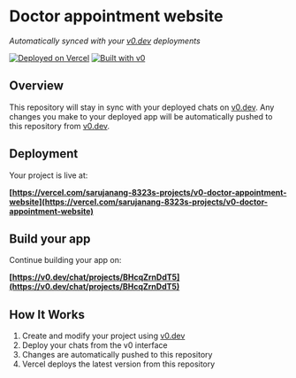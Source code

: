 # Doctor appointment website

*Automatically synced with your [v0.dev](https://v0.dev) deployments*

[![Deployed on Vercel](https://img.shields.io/badge/Deployed%20on-Vercel-black?style=for-the-badge&logo=vercel)](https://vercel.com/sarujanang-8323s-projects/v0-doctor-appointment-website)
[![Built with v0](https://img.shields.io/badge/Built%20with-v0.dev-black?style=for-the-badge)](https://v0.dev/chat/projects/BHcqZrnDdT5)

## Overview

This repository will stay in sync with your deployed chats on [v0.dev](https://v0.dev).
Any changes you make to your deployed app will be automatically pushed to this repository from [v0.dev](https://v0.dev).

## Deployment

Your project is live at:

**[https://vercel.com/sarujanang-8323s-projects/v0-doctor-appointment-website](https://vercel.com/sarujanang-8323s-projects/v0-doctor-appointment-website)**

## Build your app

Continue building your app on:

**[https://v0.dev/chat/projects/BHcqZrnDdT5](https://v0.dev/chat/projects/BHcqZrnDdT5)**

## How It Works

1. Create and modify your project using [v0.dev](https://v0.dev)
2. Deploy your chats from the v0 interface
3. Changes are automatically pushed to this repository
4. Vercel deploys the latest version from this repository
